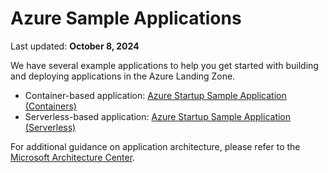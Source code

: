 # Azure Sample Applications

Last updated: **October 8, 2024**

We have several example applications to help you get started with building and deploying applications in the Azure Landing Zone.

* Container-based application: [Azure Startup Sample Application (Containers)](https://github.com/bcgov/azure-startup-sample-app-containers)
* Serverless-based application: [Azure Startup Sample Application (Serverless)](https://github.com/bcgov-c/ecf-azure-startup-sample-app-serverless)

For additional guidance on application architecture, please refer to the [Microsoft Architecture Center](https://docs.microsoft.com/en-us/azure/architecture/).
